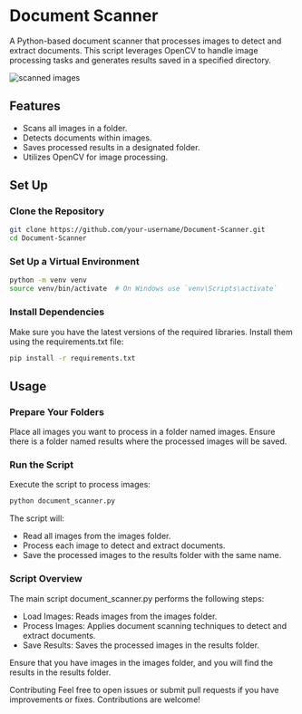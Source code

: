 # Document Scanner
A Python-based document scanner that processes images to detect and extract documents. This script leverages OpenCV to handle image processing tasks and generates results saved in a specified directory.

![scanned images](https://github.com/Priya-753/Document-Scanner/docs/result.jpg?raw=true)

## Features
- Scans all images in a folder.
- Detects documents within images.
- Saves processed results in a designated folder.
- Utilizes OpenCV for image processing.

## Set Up
### Clone the Repository

```bash
git clone https://github.com/your-username/Document-Scanner.git
cd Document-Scanner
```

### Set Up a Virtual Environment

```bash
python -m venv venv
source venv/bin/activate  # On Windows use `venv\Scripts\activate`
```

### Install Dependencies
Make sure you have the latest versions of the required libraries. Install them using the requirements.txt file:

```bash
pip install -r requirements.txt
```

## Usage
### Prepare Your Folders

Place all images you want to process in a folder named images.
Ensure there is a folder named results where the processed images will be saved.

### Run the Script

Execute the script to process images:

```bash
python document_scanner.py
```

The script will:
 - Read all images from the images folder.
 - Process each image to detect and extract documents.
 - Save the processed images to the results folder with the same name.

### Script Overview
The main script document_scanner.py performs the following steps:

- Load Images: Reads images from the images folder.
- Process Images: Applies document scanning techniques to detect and extract documents.
- Save Results: Saves the processed images in the results folder.

Ensure that you have images in the images folder, and you will find the results in the results folder.

Contributing
Feel free to open issues or submit pull requests if you have improvements or fixes. Contributions are welcome!
